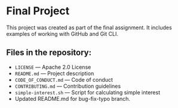 # Final Project
This project was created as part of the final assignment. It includes examples of working with GitHub and Git CLI.

## Files in the repository:
- `LICENSE` — Apache 2.0 License
- `README.md` — Project description
- `CODE_OF_CONDUCT.md` — Code of conduct
- `CONTRIBUTING.md` — Contribution guidelines
- `simple-interest.sh` — Script for calculating simple interest
- Updated README.md for bug-fix-typo branch.

